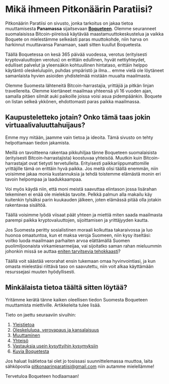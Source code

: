 # Mikä ihmeen Pitkonäärin Paratiisi?

Pitkonäärin Paratiisi on sivusto, jonka tarkoitus on jakaa tietoa muuttamisesta **Panamassa** sijaitsevaan **[Boqueteen](https://www.google.com/maps/place/8%C2%B046'35.2%22N+82%C2%B025'57.1%22W/@9.0818871,-84.1344797,7.5z/data=!4m6!3m5!1s0x0:0x0!7e2!8m2!3d8.7764352!4d-82.4325304)**. Olemme seuranneet suomalaisissa Bitcoin-piireissä käytävää maastamuuttokeskustelua ja vaikka Boquete on mielestämme selkeästi paras muuttokohde, niin harva on harkinnut muuttavansa Panamaan, saati sitten kuullut Boquetesta.

Täällä Boquetessa on kesä 365 päivää vuodessa, verotus (erityisesti kryptovaluuttojen verotus) on erittäin edullinen, hyvät nettiyhteydet, edulliset palvelut ja yleensäkin kohtuullinen hintataso, erittäin helppo käytäntö oleskelulupiin, puhdas ympäristö ja ilma... emme vielä ole löytäneet samanlaista hyvien asioiden yhdistelmää mistään muualta maailmasta.

Olemme Suomesta lähteneitä Bitcoin-harrastajia, yrittäjiä ja pitkän linjan travellereita. Olemme kiertäneet maailmaa yhteensä yli 16 vuoden ajan, samalla pitäen silmät auki paikoille joissa voisi asua pidempäänkin. Boquete on listan selkeä ykkönen, ehdottomasti paras paikka maailmassa.

## Kaupusteletteko jotain? Onko tämä taas jokin virtuaalivaluuttahuijaus?

Emme myy mitään, jaamme vain tietoa ja ideoita. Tämä sivusto on tehty helpottamaan tiedon jakamista.

Meillä on tavoitteena rakentaa pikkuhiljaa tänne Boqueteen suomalaisista (erityisesti Bitcoin-harrastajista) koostuvaa yhteisöä. Muutkin kuin Bitcoin-harrastajat ovat tietysti tervetulleita. Erityisesti paikkariippumattomille yrittäjille tämä on erittäin hyvä paikka. Jos meitä olisi täällä enemmän, niin voisimme jakaa monia kustannuksia ja tehdä toistemme elämästä monin eri tavoin helpompaa ja laadukkaampaa.

Voi myös käydä niin, että moni meistä saavuttaa elintason jossa lisärahan tekeminen ei enää ole mielekäs tavoite. Pelkkä palmun alla makailu käy kuitenkin tylsäksi parin kuukauden jälkeen, joten elämässä pitää olla jotakin rakentavaa sisältöä.

Täällä voisimme lyödä viisaat päät yhteen ja miettiä miten saada maailmasta parempi paikka kryptovaluuttojen, sijoittamisen ja yrittäjyyden kautta.

Jos Suomesta peritty sosialistinen moraali kolkuttaa takaraivossa ja luo huonoa omaatuntoa, kun et maksa veroja Suomeen, niin kysy itseltäsi: voitko luoda maailmaan parhaiten arvoa elättämällä Suomen puolimiljoonaista virkamiesarmeijaa, vai sijoitatko saman rahan mieluummin johonkin missä se auttaa [eniten tarvitsevia tehokkaasti](https://www.effectivealtruism.org/)?

Täällä voit säästää verorahat ensin tukemaan omaa hyvinvointiasi, ja kun omasta mielestäsi riittävä taso on saavutettu, niin voit alkaa käyttämään resurssejasi muuten hyödyllisesti.

## Minkälaista tietoa täältä sitten löytää?

Yritämme kerätä tänne kaiken oleellisen tiedon Suomesta Boqueteen muuttamista miettiville. Artikkeleita tulee lisää.

Tieto on jaettu seuraaviin sivuihin:

1. [Yleistietoa](yleistietoa.html)
2. [Oleskelulupa, verovapaus ja kansalaisuus](oleskelulupa.html)
3. [Muuttaminen](muuttaminen.html)
4. [Yhteisö](yhteiso.html)
5. [Vastauksia usein kysyttyihin kysymyksiin](UseinKysytytKysymykset.html)
6. [Kuvia Boquetesta](kuvia.html)

Jos haluat lisätietoa tai olet jo tosissasi suunnittelemassa muuttoa, laita sähköpostia <pitkonaarinparatiisi@gmail.com> niin autamme mielellämme!

Tervetuloa Boqueteen hodlaamaan!
